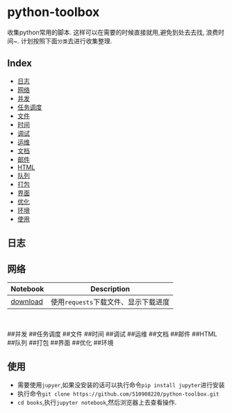 # python-toolbox
收集python常用的脚本. 这样可以在需要的时候直接就用,避免到处去去找, 浪费时间~. 计划按照下面`分类`去进行收集整理.


## Index

* [日志](#日志)
* [网络](#网络)
* [并发](#并发)
* [任务调度](#任务调度)
* [文件](#文件)
* [时间](#时间)
* [调试](#调试)
* [运维](#运维)
* [文档](#文档)
* [邮件](#邮件)
* [HTML](#HTML)
* [队列](#队列)
* [打包](#打包)
* [界面](#界面)
* [优化](#优化)
* [环境](#环境)
* [使用](#使用)
## 日志

## 网络
| Notebook                                 | Description             |
| ---------------------------------------- | ----------------------- |
| [download](http://nbviewer.jupyter.org/github/510908220/python-toolbox/blob/master/books/network/download.ipynb) | 使用`requests`下载文件、显示下载进度 |


<br/>

##并发
##任务调度
##文件
##时间
##调试
##运维
##文档
##邮件
##HTML
##队列
##打包
##界面
##优化
##环境


## 使用

- 需要使用`jupyer`,如果没安装的话可以执行命令`pip install jupyter`进行安装
- 执行命令`git clone https://github.com/510908220/python-toolbox.git`
- `cd books`,执行`jupyter notebook`,然后浏览器上去查看操作.

